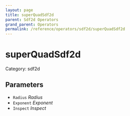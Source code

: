 ```yaml
---
layout: page
title: superQuadSdf2d
parent: Sdf2d Operators
grand_parent: Operators
permalink: /reference/operators/sdf2d/superQuadSdf2d
---
```


# superQuadSdf2d

Category: sdf2d



## Parameters

* `Radius` *Radius*
* `Exponent` *Exponent*
* `Inspect` *Inspect*